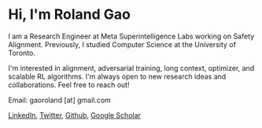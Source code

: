 # Hi, I'm Roland Gao
I am a Research Engineer at Meta Superintelligence Labs working on Safety Alignment. Previously, I studied Computer Science at the University of Toronto.

I'm interested in alignment, adversarial training, long context, optimizer, and scalable RL algorithms. I'm always open to new research ideas and collaborations. Feel free to reach out!

Email: gaoroland [at] gmail.com

[LinkedIn](https://www.linkedin.com/in/roland-gao/), [Twitter](https://x.com/Roland65821498), [Github](https://github.com/RolandGao), [Google Scholar](https://scholar.google.ca/citations?user=gZWmCKYAAAAJ&hl=en)
